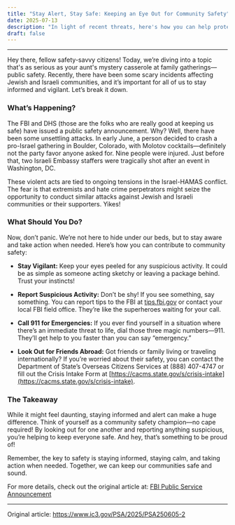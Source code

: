 ```yaml
---
title: "Stay Alert, Stay Safe: Keeping an Eye Out for Community Safety"
date: 2025-07-13
description: "In light of recent threats, here's how you can help protect your community and stay safe."
draft: false
---
```


---

Hey there, fellow safety-savvy citizens! Today, we’re diving into a topic that's as serious as your aunt's mystery casserole at family gatherings—public safety. Recently, there have been some scary incidents affecting Jewish and Israeli communities, and it’s important for all of us to stay informed and vigilant. Let’s break it down.

### What’s Happening?

The FBI and DHS (those are the folks who are really good at keeping us safe) have issued a public safety announcement. Why? Well, there have been some unsettling attacks. In early June, a person decided to crash a pro-Israel gathering in Boulder, Colorado, with Molotov cocktails—definitely not the party favor anyone asked for. Nine people were injured. Just before that, two Israeli Embassy staffers were tragically shot after an event in Washington, DC.

These violent acts are tied to ongoing tensions in the Israel-HAMAS conflict. The fear is that extremists and hate crime perpetrators might seize the opportunity to conduct similar attacks against Jewish and Israeli communities or their supporters. Yikes!

### What Should You Do?

Now, don’t panic. We’re not here to hide under our beds, but to stay aware and take action when needed. Here’s how you can contribute to community safety:

- **Stay Vigilant:** Keep your eyes peeled for any suspicious activity. It could be as simple as someone acting sketchy or leaving a package behind. Trust your instincts!

- **Report Suspicious Activity:** Don’t be shy! If you see something, say something. You can report tips to the FBI at [tips.fbi.gov](https://tips.fbi.gov) or contact your local FBI field office. They’re like the superheroes waiting for your call.

- **Call 911 for Emergencies:** If you ever find yourself in a situation where there’s an immediate threat to life, dial those three magic numbers—911. They’ll get help to you faster than you can say “emergency.”

- **Look Out for Friends Abroad:** Got friends or family living or traveling internationally? If you’re worried about their safety, you can contact the Department of State’s Overseas Citizens Services at (888) 407-4747 or fill out the Crisis Intake Form at [https://cacms.state.gov/s/crisis-intake](https://cacms.state.gov/s/crisis-intake).

### The Takeaway

While it might feel daunting, staying informed and alert can make a huge difference. Think of yourself as a community safety champion—no cape required! By looking out for one another and reporting anything suspicious, you’re helping to keep everyone safe. And hey, that’s something to be proud of!

Remember, the key to safety is staying informed, staying calm, and taking action when needed. Together, we can keep our communities safe and sound.

For more details, check out the original article at: [FBI Public Service Announcement](https://www.fbi.gov/news/press-releases)

---
Original article: https://www.ic3.gov/PSA/2025/PSA250605-2